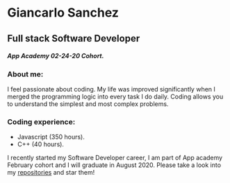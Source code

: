 # Giancarlo Sanchez


## Full stack Software Developer

##### App Academy 02-24-20 Cohort.

### About me:  
I feel passionate about coding. My life was improved significantly when I merged the programming logic into every task I do daily. Coding allows you to understand the simplest and most complex problems.  

### Coding experience:

+ Javascript (350 hours).
+ C++        (40 hours).


I recently started my Software Developer career, I am part of App academy February cohort and I will graduate in August 2020. Please take a look into my [repositories](https://github.com/giancarlo-sanchez) and star them! 



